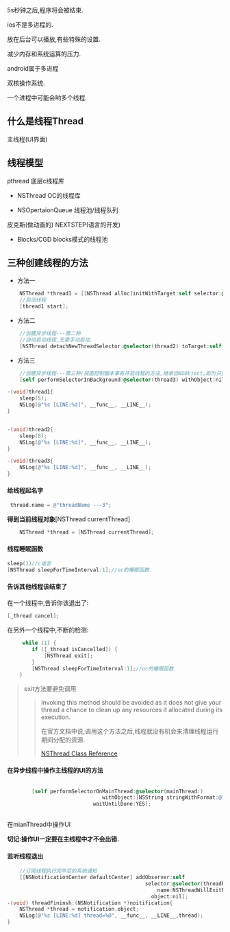 5s秒钟之后,程序将会被结束.

ios不是多进程的.

放在后台可以播放,有些特殊的设置.

减少内存和系统运算的压力.

android属于多进程

双核操作系统.

一个进程中可能会哟多个线程.



## 什么是线程Thread

主线程(UI界面)

## 线程模型

pthread 底层c线程库

- NSThread OC的线程库

- NSOpertaionQueue  线程池/线程队列

皮克斯(做动画的) NEXTSTEP(语言的开发)

- Blocks/CGD blocks模式的线程池

## 三种创建线程的方法


- 方法一

~~~objectivec
    NSThread *thread1 = [[NSThread alloc]initWithTarget:self selector:@selector(thread1) object:nil];
    //启动线程
    [thread1 start];
~~~


- 方法二

~~~objectivec
    //创建异步线程---第二种
    //自动启动线程,无需手动启动.
    [NSThread detachNewThreadSelector:@selector(thread2) toTarget:self withObject:nil];
~~~

- 方法三

~~~objectivec
    //创建异步线程---第三种(视图控制器本事有开启线程的方法,继承自NSObject,即为只要是NSobjec的子类都可以)
    [self performSelectorInBackground:@selector(thread3) withObject:nil];
~~~

~~~objectivec
-(void)thread1{
    sleep(5);
    NSLog(@"%s [LINE:%d]", __func__, __LINE__);
}


-(void)thread2{
    sleep(8);
    NSLog(@"%s [LINE:%d]", __func__, __LINE__);
}

-(void)thread3{
    NSLog(@"%s [LINE:%d]", __func__, __LINE__);
}
~~~


#### 给线程起名字

~~~objectivec
 thread.name = @"threadName ---3";
~~~
   
   
**得到当前线程对象**[NSThread currentThread]

~~~objectivec
    NSThread *thread = [NSThread currentThread];
~~~   


#### 线程睡眠函数

~~~objectivec
sleep(1)//c语言
[NSThread sleepForTimeInterval:1];//oc的睡眠函数.
~~~

#### 告诉其他线程该结束了
 
 在一个线程中,告诉你该退出了:
 
~~~objectivec
[_thread cancel];
~~~
 
 在另外一个线程中,不断的检测:
 
~~~objectivec
     while (1) {
        if ([_thread isCancelled]) {
            [NSThread exit];
        }
        [NSThread sleepForTimeInterval:1];//oc的睡眠函数.
    }
~~~

> exit方法要避免调用
> 
> > Invoking this method should be avoided as it does not give your thread a chance to clean up any resources it allocated during its execution.
> > 
> > 在官方文档中说,调用这个方法之后,线程就没有机会来清理线程运行期间分配的资源.
> > 
> > [NSThread Class Reference](https://developer.apple.com/library/prerelease/ios/documentation/Cocoa/Reference/Foundation/Classes/NSThread_Class/index.html#//apple_ref/occ/clm/NSThread/exit)
 
#### 在异步线程中操作主线程的UI的方法


~~~objectivec

        [self performSelectorOnMainThread:@selector(mainThread:)
                               withObject:[NSString stringWithFormat:@"%d",i]
                            waitUntilDone:YES];
        
~~~

在mianThread中操作UI

**切记:操作UI一定要在主线程中才不会出错.**

#### 监听线程退出

~~~objectivec
    //订阅线程执行完毕后的系统通知
    [[NSNotificationCenter defaultCenter] addObserver:self
                                             selector:@selector(threadFininsh:)
                                                 name:NSThreadWillExitNotification
                                               object:nil];
-(void) threadFininsh:(NSNotification *)noitification{
	NSThread *thread = notification.object;
    NSLog(@"%s [LINE:%d] thread=%@", __func__, __LINE__,thread);
}                                               
~~~